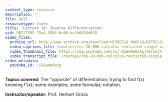 ```yaml
---
content_type: resource
description: ''
file: null
resourcetype: Video
title: 'Lecture 10: Inverse Differentiation'
uid: 907f7395-75a4-3994-6c60-bc1b0494d6f8
video_files:
  archive_url: http://www.archive.org/download/MITRES18_006F10/MITRES18_006F10_26_0210_300k.mp4
  video_captions_file: /courses/res-18-006-calculus-revisited-single-variable-calculus-fall-2010/d28d44c192c1552a9ebfc948fe6e1022_-S5GwNe0xXg.vtt
  video_thumbnail_file: https://img.youtube.com/vi/-S5GwNe0xXg/default.jpg
  video_transcript_file: /courses/res-18-006-calculus-revisited-single-variable-calculus-fall-2010/a8412d588934577fa55c7bfe6721d378_-S5GwNe0xXg.pdf
video_metadata:
  youtube_id: -S5GwNe0xXg
---
```


**Topics covered:** The "opposite" of differentiation; trying to find f(x) knowing f'(x); some examples; some formulas; notation.

**Instructor/speaker:** Prof. Herbert Gross